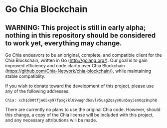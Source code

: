 # Go Chia Blockchain
## WARNING: This project is still in early alpha; nothing in this repository should be considered to work yet, everything may change.

Go Chia endeavors to be an original, complete, and compatible client for the Chia Blockchain, written in Go (http://golang.org/). Our goal is to gain improved efficiency and code clarity over Chia Blockchain (https://github.com/Chia-Network/chia-blockchain/), while maintaining stable compatiblity.

If you wish to donate toward the development of this project, please use any of the following addresses:

	Chia: xch1d80tfje65xy97fpxg7kl89wugnd6svlv5uag2qays0um5ay5sn0qz8vph8

There are currently no plans to use the original Chia code. However, should this change, a copy of the Chia license will be included with this project, and any necessary attributions will be made.

